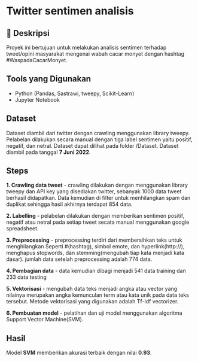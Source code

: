 # Twitter sentimen analisis

## 📌 Deskripsi  
Proyek ini bertujuan untuk melakukan analisis sentimen terhadap tweet/opini masyarakat mengenai wabah cacar monyet dengan hashtag #WaspadaCacarMonyet.  

## Tools yang Digunakan  
- Python (Pandas, Sastrawi, tweepy, Scikit-Learn)  
- Jupyter Notebook  

## Dataset  
Dataset diambil dari twitter dengan crawling menggunakan library tweepy. Pelabelan dilakukan secara manual dengan tiga label sentimen yaitu positif, negatif, dan netral. Dataset dapat dilihat pada folder /Dataset. Dataset diambil pada tanggal **7 Juni 2022**.  

## Steps
**1. Crawling data tweet** - crawling dilakukan dengan menggunakan library tweepy dan API key yang disediakan twitter, sebanyak 1000 data tweet berhasil didapatkan. Data kemudian di filter untuk menhilangkan spam dan duplikat sehingga hasil akhirnya terdapat 854 data.

**2. Labelling** - pelabelan dilakukan dengan memberikan sentimen positif, negatif atau netral pada setiap tweet secata manual menggunakan google spreadsheet.

**3. Preprocessing** - preprocessing terdiri dari membersihkan teks untuk menghilangkan Seperti #(hashtag), simbol emote, dan hyperlink(http://), menghapus stopwords, dan stemming(mengubah tiap kata menjadi kata dasar). jumlah data setelah preprocessing adalah 774 data.

**4. Pembagian data** -  data kemudian dibagi menjadi 541 data training dan 233 data testing

**5. Vektorisasi** -  mengubah data teks menjadi angka atau vector yang nilainya merupakan angka kemunculan term atau kata unik pada data teks tersebut. Metode vektorisasi yang digunakan adalah Tf-Idf vectorizer.

**6. Pembuatan model** -  pelatihan dan uji model menggunakan algoritma Support Vector Machine(SVM).

## Hasil  
Model **SVM** memberikan akurasi terbaik dengan nilai **0.93**.
  